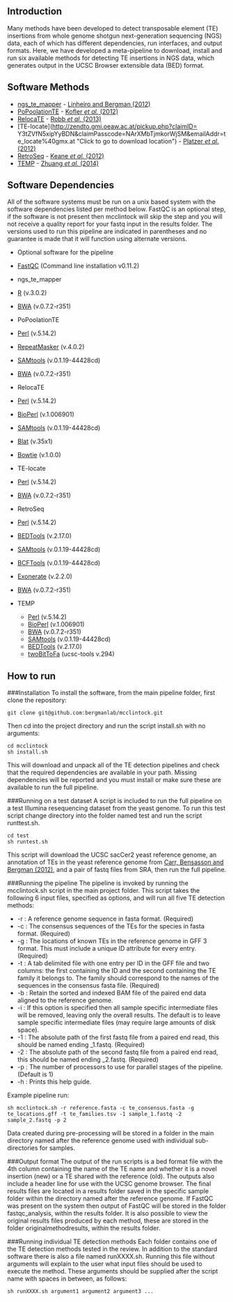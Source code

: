 Introduction
------
Many methods have been developed to detect transposable element (TE) insertions from whole genome shotgun next-generation sequencing (NGS) data, each of which has different dependencies, run interfaces, and output formats. Here, we have developed a meta-pipeline to download, install and run six available methods for detecting TE insertions in NGS data, which generates output in the UCSC Browser extensible data (BED) format.

Software Methods
------
 * [ngs_te_mapper](https://github.com/bergmanlab/ngs_te_mapper "Click to go to download location") - [Linheiro and Bergman (2012)](http://www.plosone.org/article/info%3Adoi%2F10.1371/journal.pone.0030008 "Click to go to paper location")
 * [PoPoolationTE](https://code.google.com/p/popoolationte/ "Click to go to download location") - [Kofler *et al.* (2012)](http://www.plosgenetics.org/article/info%3Adoi%2F10.1371%2Fjournal.pgen.1002487;jsessionid=2CFC9BF7DEF785D90070915204B5F846 "Click to go to paper location")
 * [RelocaTE](https://github.com/srobb1/RelocaTE "Click to go to download location") - [Robb *et al.* (2013)](http://www.g3journal.org/content/3/6/949.long "Click to go to paper location")
 * [TE-locate](http://zendto.gmi.oeaw.ac.at/pickup.php?claimID= Y3tZVfN5xipYyBDN&claimPasscode=NArXMbTjmkorWjSM&emailAddr=te_locate%40gmx.at "Click to go to download location") - [Platzer *et al.* (2012)](http://www.mdpi.com/2079-7737/1/2/395 "Click to go to paper location")
 * [RetroSeq](https://github.com/tk2/RetroSeq "Click to go to download location") - [Keane *et al.* (2012)](http://bioinformatics.oxfordjournals.org/content/29/3/389.long "Click to go to paper location")
 * [TEMP](https://github.com/JialiUMassWengLab/TEMP "Click to go to download location") - [Zhuang *et al.* (2014)](http://nar.oxfordjournals.org/content/42/11/6826.full "Click to go to paper location")

Software Dependencies
------
All of the software systems must be run on a unix based system with the software dependencies listed per method below. FastQC is an optional step, if the software is not present then mcclintock will skip the step and you will not receive a quality report for your fastq input in the results folder. The versions used to run this pipeline are indicated in parentheses and no guarantee is made that it will function using alternate versions.

 * Optional software for the pipeline
  * [FastQC](http://www.bioinformatics.babraham.ac.uk/projects/fastqc/) (Command line installation v0.11.2)

 * ngs_te_mapper
  * [R](http://cran.r-project.org/) (v.3.0.2)
  * [BWA](http://sourceforge.net/projects/bio-bwa/files/) (v.0.7.2-r351)

 * PoPoolationTE
  * [Perl](http://www.perl.org/get.html) (v.5.14.2)
  * [RepeatMasker](http://www.repeatmasker.org/RMDownload.html) (v.4.0.2)
  * [SAMtools](http://sourceforge.net/projects/samtools/files/) (v.0.1.19-44428cd)
  * [BWA](http://sourceforge.net/projects/bio-bwa/files/) (v.0.7.2-r351)

 * RelocaTE
  * [Perl](http://www.perl.org/get.html) (v.5.14.2)
  * [BioPerl](http://www.bioperl.org/wiki/Getting_BioPerl) (v.1.006901)
  * [SAMtools](http://sourceforge.net/projects/samtools/files/) (v.0.1.19-44428cd)
  * [Blat](http://users.soe.ucsc.edu/~kent/src/) (v.35x1)
  * [Bowtie](http://bowtie-bio.sourceforge.net/index.shtml) (v.1.0.0)
  
 * TE-locate
  * [Perl](http://www.perl.org/get.html) (v.5.14.2)
  * [BWA](http://sourceforge.net/projects/bio-bwa/files/) (v.0.7.2-r351)

 * RetroSeq
  * [Perl](http://www.perl.org/get.html) (v.5.14.2)
  * [BEDTools](https://code.google.com/p/bedtools/downloads/list) (v.2.17.0)
  * [SAMtools](http://sourceforge.net/projects/samtools/files/) (v.0.1.19-44428cd)
  * [BCFTools](https://github.com/samtools/bcftools) (v.0.1.19-44428cd)
  * [Exonerate](http://www.ebi.ac.uk/~guy/exonerate/) (v.2.2.0)
  * [BWA](http://sourceforge.net/projects/bio-bwa/files/) (v.0.7.2-r351)

* TEMP
  * [Perl](http://www.perl.org/get.html) (v.5.14.2)
  * [BioPerl](http://www.bioperl.org/wiki/Getting_BioPerl) (v.1.006901)
  * [BWA](http://sourceforge.net/projects/bio-bwa/files/) (v.0.7.2-r351)
  * [SAMtools](http://sourceforge.net/projects/samtools/files/) (v.0.1.19-44428cd)
  * [BEDTools](https://code.google.com/p/bedtools/downloads/list) (v.2.17.0)
  * [twoBitToFa](http://hgdownload.soe.ucsc.edu/admin/exe/linux.x86_64/twoBitToFa) (ucsc-tools v.294)

How to run 
------

###Installation
To install the software, from the main pipeline folder, first clone the repository:

```
git clone git@github.com:bergmanlab/mcclintock.git
```

Then cd into the project directory and run the script install.sh with no arguments:

```
cd mcclintock
sh install.sh
```

This will download and unpack all of the TE detection pipelines and check that the required dependencies are available in your path. Missing dependencies will be reported and you must install or make sure these are available to run the full pipeline.

###Running on a test dataset
A script is included to run the full pipeline on a test Illumina resequencing dataset from the yeast genome. To run this test script change directory into the folder named test and run the script runttest.sh. 

```
cd test
sh runtest.sh
```

This script will download the UCSC sacCer2 yeast reference genome, an annotation of TEs in the yeast reference genome from [Carr, Bensasson and Bergman (2012)](http://www.plosone.org/article/info%3Adoi%2F10.1371%2Fjournal.pone.0050978), and a pair of fastq files from SRA, then run the full pipeline.

###Running the pipeline
The pipeline is invoked by running the mcclintock.sh script in the main project folder. This script takes the following 6 input files, specified as options, and will run all five TE detection methods:
* -r : A reference genome sequence in fasta format. (Required)
* -c : The consensus sequences of the TEs for the species in fasta format. (Required)
* -g : The locations of known TEs in the reference genome in GFF 3 format. This must include a unique ID attribute for every entry. (Required)
* -t : A tab delimited file with one entry per ID in the GFF file and two columns: the first containing the ID and the second containing the TE family it belongs to. The family should correspond to the names of the sequences in the consensus fasta file. (Required)
* -b : Retain the sorted and indexed BAM file of the paired end data aligned to the reference genome.
* -i : If this option is specified then all sample specific intermediate files will be removed, leaving only the overall results. The default is to leave sample specific intermediate files (may require large amounts of disk space).
* -1 : The absolute path of the first fastq file from a paired end read, this should be named ending _1.fastq. (Required)
* -2 : The absolute path of the second fastq file from a paired end read, this should be named ending _2.fastq. (Required)
* -p : The number of processors to use for parallel stages of the pipeline. (Default is 1)
* -h : Prints this help guide.

Example pipeline run:
```
sh mcclintock.sh -r reference.fasta -c te_consensus.fasta -g te_locations.gff -t te_families.tsv -1 sample_1.fastq -2 sample_2.fastq -p 2
```

Data created during pre-processing will be stored in a folder in the main directory named after the reference genome used with individual sub-directories for samples. 

###Output format
The output of the run scripts is a bed format file with the 4th column containing the name of the TE name and whether it is a novel insertion (new) or a TE shared with the reference (old). The outputs also include a header line for use with the UCSC genome browser. The final results files are located in a results folder saved in the specific sample folder within the directory named after the reference genome. 
If FastQC was present on the system then output of FastQC will be stored in the folder fastqc_analysis, within the results folder. It is also possible to view the original results files produced by each method, these are stored in the folder originalmethodresults, within the results folder.

###Running individual TE detection methods
Each folder contains one of the TE detection methods tested in the review. In addition to the standard software there is also a file named runXXXX.sh. Running this file without arguments will explain to the user what input files should be used to execute the method. These arguments should be supplied after the script name with spaces in between, as follows:
```
sh runXXXX.sh argument1 argument2 argument3 ...
```

